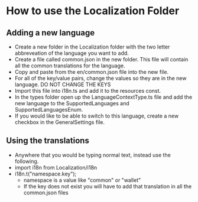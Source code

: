 # How to use the Localization Folder

## Adding a new language
* Create a new folder in the Localization folder with the two letter abbreveation of the language you want to add. 
* Create a file called common.json in the new folder. This file will contain all the common translations for the language.
* Copy and paste from the en/common.json file into the new file.
* For all of the key/value pairs, change the values so they are in the new language. DO NOT CHANGE THE KEYS
* Import this file into i18n.ts and add it to the resources const.
* In the types folder open up the LanguageContextType.ts file and add the new language to the SupportedLanguages and SupportedLanguagesEnum.
* If you would like to be able to switch to this language, create a new checkbox in the GeneralSettings file.


## Using the translations
* Anywhere that you would be typing normal text, instead use the following.
* import i18n from Localization/i18n
* i18n.t("namespace.key");
  * namespace is a value like "common" or "wallet"
  * If the key does not exist you will have to add that translation in all the common.json files